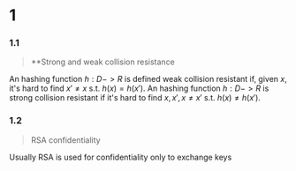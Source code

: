# 1
### 1.1
> **Strong and weak collision resistance

An hashing function $h:D->R$ is defined weak collision resistant if, given $x$, it's hard to find $x' \neq x$ s.t.
$h(x) = h(x')$.
An hashing function $h:D->R$ is strong collision resistant if it's hard to find $x,x',x\neq x'$ s.t. $h(x) \neq h(x')$.

### 1.2
> RSA confidentiality

Usually RSA is used for confidentiality only to exchange keys 